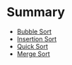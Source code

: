 # Summary

- [Bubble Sort](./bubble.md)
- [Insertion Sort](./insertion.md)
- [Quick Sort](./quick.md)
- [Merge Sort](./merge.md)
